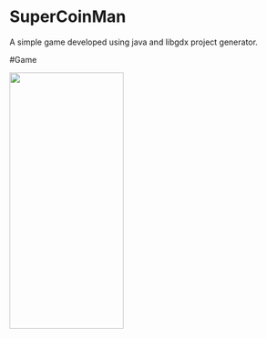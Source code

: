 # SuperCoinMan

A simple game developed using java and libgdx project generator.

#Game

<img src="https://github.com/Vishakhasenthilnathan/SuperCoinMan/blob/main/supercoinman.gif" width="200" height="450">

